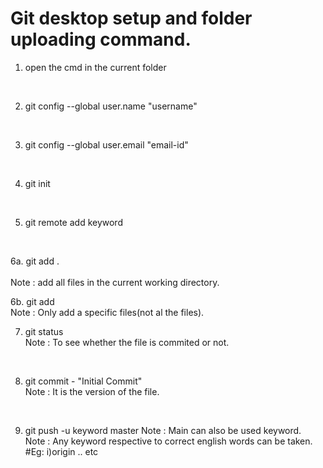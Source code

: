 <h1> Git desktop setup and folder uploading command. </h1>

1. open the cmd in the current folder
<br>

2. git config --global user.name "username"
<br>

3. git config --global user.email "email-id"
<br>

4. git init
<br>

5. git remote add keyword<link>
<br>

6a. git add .	<br>	
Note : add all files in the current working directory.
<br>

6b. git add <filename>  <br>
Note : Only add a specific files(not al the files).
<br>

7. git status <br>
Note : To see whether the file is commited or not.
<br>

8. git commit - "Initial Commit"  <br>
Note : It is the version of the file.
<br>

9. git push -u keyword master 
Note : Main can also be used keyword. <br>
Note : Any keyword respective to correct english words can be taken.<br>
#Eg: i)origin .. etc
